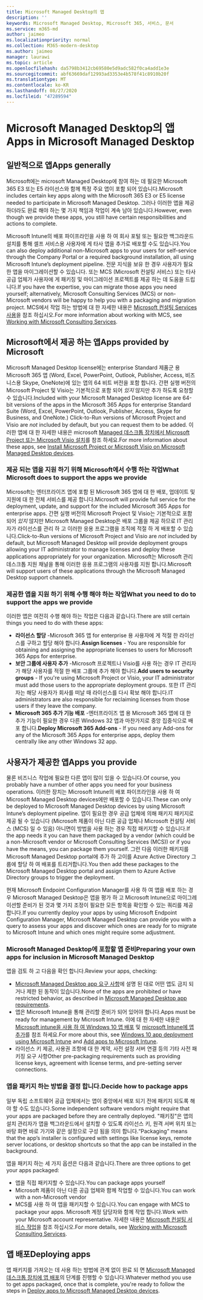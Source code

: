 ```yaml
---
title: Microsoft Managed Desktop의 앱
description: ''
keywords: Microsoft Managed Desktop, Microsoft 365, 서비스, 문서
ms.service: m365-md
author: jaimeo
ms.localizationpriority: normal
ms.collection: M365-modern-desktop
ms.author: jaimeo
manager: laurawi
ms.topic: article
ms.openlocfilehash: da5798b3412cb69580e5d9adc582f0ca4add1e3e
ms.sourcegitcommit: abf63669daf12993ad3353e4b578f41c8910b20f
ms.translationtype: MT
ms.contentlocale: ko-KR
ms.lasthandoff: 08/27/2020
ms.locfileid: "47289594"
---
```

# <a name="apps-in-microsoft-managed-desktop"></a><span data-ttu-id="1ddee-103">Microsoft Managed Desktop의 앱</span><span class="sxs-lookup"><span data-stu-id="1ddee-103">Apps in Microsoft Managed Desktop</span></span>

<!--This topic is the target for 2 "Learn more" links in the Admin Portal (aka.ms/app-overview;app-package); also target for link from Online resources (aka.ms/app-overviewmmd-app-prep) do not delete.-->

<!--Applications: supported/onboard/deployment -->
 
## <a name="apps-generally"></a><span data-ttu-id="1ddee-104">일반적으로 앱</span><span class="sxs-lookup"><span data-stu-id="1ddee-104">Apps generally</span></span>

<span data-ttu-id="1ddee-105">Microsoft에는 microsoft Managed Desktop에 참여 하는 데 필요한 Microsoft 365 E3 또는 E5 라이선스와 함께 특정 주요 앱이 포함 되어 있습니다.</span><span class="sxs-lookup"><span data-stu-id="1ddee-105">Microsoft includes certain key apps along with the Microsoft 365 E3 or E5 license needed to participate in Microsoft Managed Desktop.</span></span> <span data-ttu-id="1ddee-106">그러나 이러한 앱을 제공 하더라도 완료 해야 하는 몇 가지 책임과 작업이 계속 남아 있습니다.</span><span class="sxs-lookup"><span data-stu-id="1ddee-106">However, even though we provide these apps, you still have certain responsibilities and actions to complete.</span></span>

<span data-ttu-id="1ddee-107">Microsoft Intune의 배포 파이프라인을 사용 하 여 회사 포털 또는 필요한 백그라운드 설치를 통해 셀프 서비스용 사용자에 게 타사 앱을 추가로 배포할 수도 있습니다.</span><span class="sxs-lookup"><span data-stu-id="1ddee-107">You can also deploy additional non-Microsoft apps to your users for self-service through the Company Portal or a required background installation, all using Microsoft Intune’s deployment pipeline.</span></span> <span data-ttu-id="1ddee-108">전문 지식을 보유 한 경우 사용자가 필요한 앱을 마이그레이션할 수 있습니다. 또는 MCS (Microsoft 컨설팅 서비스) 또는 타사 공급 업체가 사용자에 게 패키징 및 마이그레이션 프로젝트를 제공 하는 데 도움을 드립니다.</span><span class="sxs-lookup"><span data-stu-id="1ddee-108">If you have the expertise, you can migrate those apps you need yourself; alternatively, Microsoft Consulting Services (MCS) or non-Microsoft vendors will be happy to help you with a packaging and migration project.</span></span> <span data-ttu-id="1ddee-109">MCS에서 작업 하는 방법에 대 한 자세한 내용은 [Microsoft 컨설팅 Services 사용](apps-MCS.md)을 참조 하십시오.</span><span class="sxs-lookup"><span data-stu-id="1ddee-109">For more information about working with MCS, see [Working with Microsoft Consulting Services](apps-MCS.md).</span></span>


## <a name="apps-provided-by-microsoft"></a><span data-ttu-id="1ddee-110">Microsoft에서 제공 하는 앱</span><span class="sxs-lookup"><span data-stu-id="1ddee-110">Apps provided by Microsoft</span></span>

<span data-ttu-id="1ddee-111">Microsoft Managed Desktop license에는 enterprise Standard 제품군 용 Microsoft 365 앱 (Word, Excel, PowerPoint, Outlook, Publisher, Access, 비즈니스용 Skype, OneNote)에 있는 앱의 64 비트 버전을 포함 합니다. 간편 실행 버전의 Microsoft Project 및 Visio는 기본적으로 포함 되어 *있지* 않지만 추가 하도록 요청할 수 있습니다.</span><span class="sxs-lookup"><span data-stu-id="1ddee-111">Included with your Microsoft Managed Desktop license are 64-bit versions of the apps in the Microsoft 365 Apps for enterprise Standard Suite (Word, Excel, PowerPoint, Outlook, Publisher, Access, Skype for Business, and OneNote.) Click-to-Run versions of Microsoft Project and Visio are *not* included by default, but you can request them to be added.</span></span> <span data-ttu-id="1ddee-112">이러한 앱에 대 한 자세한 내용은 microsoft [Managed 데스크톱 장치에서 Microsoft Project 또는 Microsoft Visio 설치](../get-started/project-visio.md)를 참조 하세요.</span><span class="sxs-lookup"><span data-stu-id="1ddee-112">For more information about these apps, see [Install Microsoft Project or Microsoft Visio on Microsoft Managed Desktop devices](../get-started/project-visio.md).</span></span>

### <a name="what-microsoft-does-to-support-the-apps-we-provide"></a><span data-ttu-id="1ddee-113">제공 되는 앱을 지원 하기 위해 Microsoft에서 수행 하는 작업</span><span class="sxs-lookup"><span data-stu-id="1ddee-113">What Microsoft does to support the apps we provide</span></span>

<span data-ttu-id="1ddee-114">Microsoft는 엔터프라이즈 앱에 포함 된 Microsoft 365 앱에 대 한 배포, 업데이트 및 지원에 대 한 전체 서비스를 제공 합니다.</span><span class="sxs-lookup"><span data-stu-id="1ddee-114">Microsoft will provide full service for the deployment, update, and support for the included Microsoft 365 Apps for enterprise apps.</span></span> <span data-ttu-id="1ddee-115">간편 실행 버전의 Microsoft Project 및 Visio는 기본적으로 포함 되어 *있지* 않지만 Microsoft Managed Desktop은 배포 그룹을 제공 하므로 IT 관리자가 라이선스를 관리 하 고 이러한 응용 프로그램을 조직에 적절 하 게 배포할 수 있습니다.</span><span class="sxs-lookup"><span data-stu-id="1ddee-115">Click-to-Run versions of Microsoft Project and Visio are *not* included by default, but Microsoft Managed Desktop will provide deployment groups allowing your IT administrator to manage licenses and deploy these applications appropriately for your organization.</span></span> <span data-ttu-id="1ddee-116">Microsoft는 Microsoft 관리 데스크톱 지원 채널을 통해 이러한 응용 프로그램의 사용자를 지원 합니다.</span><span class="sxs-lookup"><span data-stu-id="1ddee-116">Microsoft will support users of these applications through the Microsoft Managed Desktop support channels.</span></span>

### <a name="what-you-need-to-do-to-support-the-apps-we-provide"></a><span data-ttu-id="1ddee-117">제공한 앱을 지원 하기 위해 수행 해야 하는 작업</span><span class="sxs-lookup"><span data-stu-id="1ddee-117">What you need to do to support the apps we provide</span></span>

<span data-ttu-id="1ddee-118">이러한 앱은 여전히 수행 해야 하는 작업은 다음과 같습니다.</span><span class="sxs-lookup"><span data-stu-id="1ddee-118">There are still certain things you need to do with these apps:</span></span>

- <span data-ttu-id="1ddee-119">**라이선스 할당** -Microsoft 365 앱 for enterprise 용 사용자에 게 적절 한 라이선스를 구하고 할당 해야 합니다.</span><span class="sxs-lookup"><span data-stu-id="1ddee-119">**Assign licenses** - You are responsible for obtaining and assigning the appropriate licenses to users for Microsoft 365 Apps for enterprise.</span></span>
- <span data-ttu-id="1ddee-120">**보안 그룹에 사용자 추가** -Microsoft 프로젝트나 Visio를 사용 하는 경우 IT 관리자가 해당 사용자를 적절 한 배포 그룹에 추가 해야 합니다.</span><span class="sxs-lookup"><span data-stu-id="1ddee-120">**Add users to security groups** - If you're using Microsoft Project or Visio, your IT administrator must add those users to the appropriate deployment groups.</span></span> <span data-ttu-id="1ddee-121">또한 IT 관리자는 해당 사용자가 회사를 떠날 때 라이선스를 다시 확보 해야 합니다.</span><span class="sxs-lookup"><span data-stu-id="1ddee-121">IT administrators are also responsible for reclaiming licenses from those users if they leave the company.</span></span>
- <span data-ttu-id="1ddee-122">**Microsoft 365 추가 기능 배포** -엔터프라이즈 앱 용 Microsoft 365 앱에 대 한 추가 기능이 필요한 경우 다른 Windows 32 앱과 마찬가지로 중앙 집중식으로 배포 합니다.</span><span class="sxs-lookup"><span data-stu-id="1ddee-122">**Deploy Microsoft 365 Add-ons** - If you need any Add-ons for any of the Microsoft 365 Apps for enterprise apps, deploy them centrally like any other Windows 32 app.</span></span> 

## <a name="apps-you-provide"></a><span data-ttu-id="1ddee-123">사용자가 제공한 앱</span><span class="sxs-lookup"><span data-stu-id="1ddee-123">Apps you provide</span></span>

<span data-ttu-id="1ddee-124">물론 비즈니스 작업에 필요한 다른 앱이 많이 있을 수 있습니다.</span><span class="sxs-lookup"><span data-stu-id="1ddee-124">Of course, you probably have a number of other apps you need for your business operations.</span></span> <span data-ttu-id="1ddee-125">이러한 장치는 Microsoft Intune의 배포 파이프라인을 사용 하 여 Microsoft Managed Desktop devices에만 배포할 수 있습니다.</span><span class="sxs-lookup"><span data-stu-id="1ddee-125">These can only be deployed to Microsoft Managed Desktop devices by using Microsoft Intune’s deployment pipeline.</span></span> <span data-ttu-id="1ddee-126">앱이 필요한 경우 공급 업체에 의해 패키지 패키지로 제공 될 수 있습니다 (Microsoft 제품이 아닌 다른 공급 업체나 Microsoft 컨설팅 서비스 (MCS) 일 수 있음) 아니면이 방법을 사용 하는 경우 직접 패키지할 수 있습니다.</span><span class="sxs-lookup"><span data-stu-id="1ddee-126">If the app needs it you can have them packaged by a vendor (which could be a non-Microsoft vendor or Microsoft Consulting Services (MCS)) or if you have the means, you can package them yourself.</span></span> <span data-ttu-id="1ddee-127">그런 다음 이러한 패키지를 Microsoft Managed Desktop portal에 추가 하 고이를 Azure Active Directory 그룹에 할당 하 여 배포를 트리거합니다.</span><span class="sxs-lookup"><span data-stu-id="1ddee-127">You then add these packages to the Microsoft Managed Desktop portal and assign them to Azure Active Directory groups to trigger the deployment.</span></span> 

<span data-ttu-id="1ddee-128">현재 Microsoft Endpoint Configuration Manager를 사용 하 여 앱을 배포 하는 경우 Microsoft Managed Desktop은 앱을 평가 하 고 Microsoft Intune으로 마이그레이션할 준비가 된 것과 몇 가지 조정이 필요한 모든 항목을 확인할 수 있는 쿼리를 제공 합니다.</span><span class="sxs-lookup"><span data-stu-id="1ddee-128">If you currently deploy your apps by using Microsoft Endpoint Configuration Manager, Microsoft Managed Desktop can provide you with a query to assess your apps and discover which ones are ready for to migrate to Microsoft Intune and which ones might require some adjustment.</span></span>


### <a name="preparing-your-own-apps-for-inclusion-in-microsoft-managed-desktop"></a><span data-ttu-id="1ddee-129">Microsoft Managed Desktop에 포함할 앱 준비</span><span class="sxs-lookup"><span data-stu-id="1ddee-129">Preparing your own apps for inclusion in Microsoft Managed Desktop</span></span>
<span data-ttu-id="1ddee-130">앱을 검토 하 고 다음을 확인 합니다.</span><span class="sxs-lookup"><span data-stu-id="1ddee-130">Review your apps, checking:</span></span>

- <span data-ttu-id="1ddee-131">[Microsoft Managed Desktop app 요구 사항](https://aka.ms/app-req)에 설명 된 대로 어떤 앱도 금지 되거나 제한 된 동작이 있습니다.</span><span class="sxs-lookup"><span data-stu-id="1ddee-131">None of the apps are prohibited or have restricted behavior, as described in [Microsoft Managed Desktop app requirements](https://aka.ms/app-req).</span></span>
- <span data-ttu-id="1ddee-132">앱은 Microsoft Intune을 통해 관리할 준비가 되어 있어야 합니다.</span><span class="sxs-lookup"><span data-stu-id="1ddee-132">Apps must be ready for management by Microsoft Intune.</span></span> <span data-ttu-id="1ddee-133">이에 대 한 자세한 내용은 [Microsoft intune을 사용 하 여 Windows 10 앱 배포](https://docs.microsoft.com/intune/apps-windows-10-app-deploy) 및 [microsoft Intune에 앱 추가](https://docs.microsoft.com/intune/apps-add)를 참조 하세요.</span><span class="sxs-lookup"><span data-stu-id="1ddee-133">For more about this, see [Windows 10 app deployment using Microsoft Intune](https://docs.microsoft.com/intune/apps-windows-10-app-deploy) and [Add apps to Microsoft Intune](https://docs.microsoft.com/intune/apps-add).</span></span>
- <span data-ttu-id="1ddee-134">라이선스 키 제공, 사용권 조항에 대 한 계약, 사전 설정 서버 연결 등의 기타 사전 패키징 요구 사항</span><span class="sxs-lookup"><span data-stu-id="1ddee-134">Other pre-packaging requirements such as providing license keys, agreement with license terms, and pre-setting server connections.</span></span>

### <a name="decide-how-to-package-apps"></a><span data-ttu-id="1ddee-135">앱을 패키지 하는 방법을 결정 합니다.</span><span class="sxs-lookup"><span data-stu-id="1ddee-135">Decide how to package apps</span></span>

<span data-ttu-id="1ddee-136">일부 독립 소프트웨어 공급 업체에서는 앱이 중앙에서 배포 되기 전에 패키지 되도록 해야 할 수도 있습니다.</span><span class="sxs-lookup"><span data-stu-id="1ddee-136">Some independent software vendors might require that your apps are packaged before they are centrally deployed.</span></span> <span data-ttu-id="1ddee-137">"패키징"은 앱의 설치 관리자가 앱을 백그라운드에서 설치할 수 있도록 라이선스 키, 원격 서버 위치 또는 바탕 화면 바로 가기와 같은 설정으로 구성 됨을 의미 합니다.</span><span class="sxs-lookup"><span data-stu-id="1ddee-137">“Packaging” means that the app’s installer is configured with settings like license keys, remote server locations, or desktop shortcuts so that the app can be installed in the background.</span></span>

<span data-ttu-id="1ddee-138">앱을 패키지 하는 세 가지 옵션은 다음과 같습니다.</span><span class="sxs-lookup"><span data-stu-id="1ddee-138">There are three options to get your apps packaged:</span></span> 


- <span data-ttu-id="1ddee-139">앱을 직접 패키지할 수 있습니다.</span><span class="sxs-lookup"><span data-stu-id="1ddee-139">You can package apps yourself</span></span>
- <span data-ttu-id="1ddee-140">Microsoft 제품이 아닌 다른 공급 업체와 함께 작업할 수 있습니다.</span><span class="sxs-lookup"><span data-stu-id="1ddee-140">You can work with a non-Microsoft vendor</span></span>
- <span data-ttu-id="1ddee-141">MCS를 사용 하 여 앱을 패키지할 수 있습니다.</span><span class="sxs-lookup"><span data-stu-id="1ddee-141">You can engage with MCS to package your apps.</span></span> <span data-ttu-id="1ddee-142">Microsoft 계정 담당자와 함께 작업 합니다.</span><span class="sxs-lookup"><span data-stu-id="1ddee-142">Work with your Microsoft account representative.</span></span> <span data-ttu-id="1ddee-143">자세한 내용은 [Microsoft 컨설팅 서비스 작업](apps-MCS.md)을 참조 하십시오.</span><span class="sxs-lookup"><span data-stu-id="1ddee-143">For more details, see [Working with Microsoft Consulting Services](apps-MCS.md).</span></span>







## <a name="deploying-apps"></a><span data-ttu-id="1ddee-144">앱 배포</span><span class="sxs-lookup"><span data-stu-id="1ddee-144">Deploying apps</span></span>

<span data-ttu-id="1ddee-145">앱 패키지를 가져오는 데 사용 하는 방법에 관계 없이 완료 되 면 [Microsoft Managed 데스크톱 장치에 앱 배포](../get-started/deploy-apps.md)의 단계를 진행할 수 있습니다.</span><span class="sxs-lookup"><span data-stu-id="1ddee-145">Whatever method you use to get apps packaged, once that is complete, you're ready to follow the steps in [Deploy apps to Microsoft Managed Desktop devices](../get-started/deploy-apps.md).</span></span>


